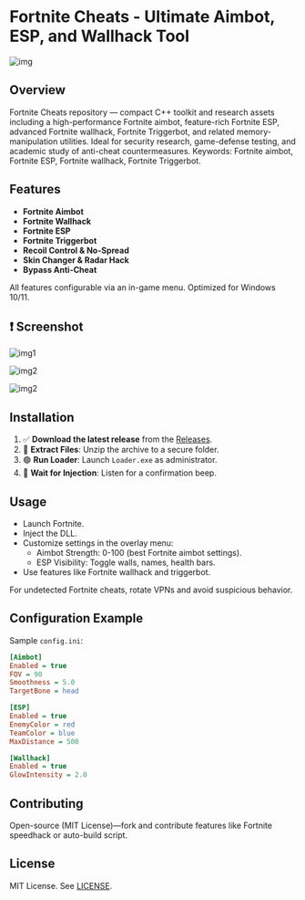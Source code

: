 # Fortnite Cheats - Ultimate Aimbot, ESP, and Wallhack Tool

![img](assets/release.png)   
  
## Overview
Fortnite Cheats repository — compact C++ toolkit and research assets including a high-performance Fortnite aimbot, feature-rich Fortnite ESP, advanced Fortnite wallhack, Fortnite Triggerbot, and related memory-manipulation utilities. Ideal for security research, game-defense testing, and academic study of anti-cheat countermeasures. Keywords: Fortnite aimbot, Fortnite ESP, Fortnite wallhack, Fortnite Triggerbot.

## Features
- **Fortnite Aimbot**
- **Fortnite Wallhack**
- **Fortnite ESP**
- **Fortnite Triggerbot**
- **Recoil Control & No-Spread**
- **Skin Changer & Radar Hack**
- **Bypass Anti-Cheat**

All features configurable via an in-game menu. Optimized for Windows 10/11.

## ❗ Screenshot
![img1](/assets/image.png)

![img2](/assets/image2.png)

![img2](/assets/image3.png)

## Installation
1. ✅ **Download the latest release** from the [Releases](../../releases).
2. 📁 **Extract Files**: Unzip the archive to a secure folder.
3. 🟢 **Run Loader**: Launch `Loader.exe` as administrator.
4. 🔄 **Wait for Injection**: Listen for a confirmation beep.

## Usage
- Launch Fortnite.
- Inject the DLL.
- Customize settings in the overlay menu:
  - Aimbot Strength: 0-100 (best Fortnite aimbot settings).
  - ESP Visibility: Toggle walls, names, health bars.
- Use features like Fortnite wallhack and triggerbot.

For undetected Fortnite cheats, rotate VPNs and avoid suspicious behavior.

## Configuration Example
Sample `config.ini`:

```ini
[Aimbot]
Enabled = true
FOV = 90
Smoothness = 5.0
TargetBone = head

[ESP]
Enabled = true
EnemyColor = red
TeamColor = blue
MaxDistance = 500

[Wallhack]
Enabled = true
GlowIntensity = 2.0
```

## Contributing
Open-source (MIT License)—fork and contribute features like Fortnite speedhack or auto-build script.

## License
MIT License. See [LICENSE](LICENSE).
